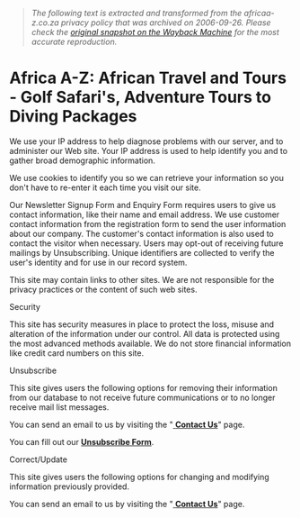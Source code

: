 > *The following text is extracted and transformed from the africaa-z.co.za privacy policy that was archived on 2006-09-26. Please check the [original snapshot on the Wayback Machine](https://web.archive.org/web/20060926193657id_/http%3A//www.africaa-z.co.za/english/privacy.php) for the most accurate reproduction.*

# Africa A-Z: African Travel and Tours - Golf Safari's, Adventure Tours to Diving Packages

We use your IP address to help diagnose problems with our server, and to administer our Web site. Your IP address is used to help identify you and to gather broad demographic information.

We use cookies to identify you so we can retrieve your information so you don't have to re-enter it each time you visit our site.

Our Newsletter Signup Form and Enquiry Form requires users to give us contact information, like their name and email address. We use customer contact information from the registration form to send the user information about our company. The customer's contact information is also used to contact the visitor when necessary. Users may opt-out of receiving future mailings by Unsubscribing. Unique identifiers are collected to verify the user's identity and for use in our record system.

This site may contain links to other sites. We are not responsible for the privacy practices or the content of such web sites.

Security

This site has security measures in place to protect the loss, misuse and alteration of the information under our control. All data is protected using the most advanced methods available. We do not store financial information like credit card numbers on this site.

Unsubscribe

This site gives users the following options for removing their information from our database to not receive future communications or to no longer receive mail list messages.

You can send an email to us by visiting the "[ **Contact Us**](https://web.archive.org/web/20060926193657id_/http%3A//www.africaa-z.co.za/english/contact.php)" page.

You can fill out our [**Unsubscribe Form**](https://web.archive.org/web/20060926193657id_/http%3A//www.africaa-z.co.za/english/keep_informed.php).

Correct/Update

This site gives users the following options for changing and modifying information previously provided. 

You can send an email to us by visiting the "[ **Contact Us**](https://web.archive.org/web/20060926193657id_/http%3A//www.africaa-z.co.za/english/contact.php)" page.
